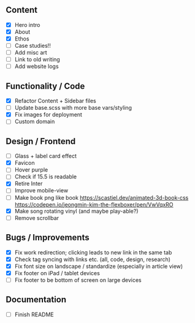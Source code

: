 ## Content
- [x] Hero intro
- [x] About
- [x] Ethos
- [ ] Case studies!! 
- [ ] Add misc art 
- [ ] Link to old writing
- [ ] Add website logs 

## Functionality / Code
- [x] Refactor Content + Sidebar files
- [ ] Update base.scss with more base vars/styling
- [x] Fix images for deployment
- [ ] Custom domain

## Design / Frontend
- [ ] Glass + label card effect
- [x] Favicon 
- [ ] Hover purple 
- [ ] Check if 15.5 is readable 
- [x] Retire Inter
- [ ] Improve mobile-view  
- [ ] Make book png like book 
    https://scastiel.dev/animated-3d-book-css 
    https://codepen.io/jeongmin-kim-the-flexboxer/pen/VwVqxRO 
- [x] Make song rotating vinyl (and maybe play-able?)
- [ ] Remove scrollbar

## Bugs / Improvements
- [x] Fix work redirection; clicking leads to new link in the same tab 
- [x] Check tag syncing with links etc. (all, code, design, research)
- [x] Fix font size on landscape / standardize (especially in article view)
- [x] Fix footer on iPad / tablet devices
- [ ] Fix footer to be bottom of screen on large devices

## Documentation
- [ ] Finish README